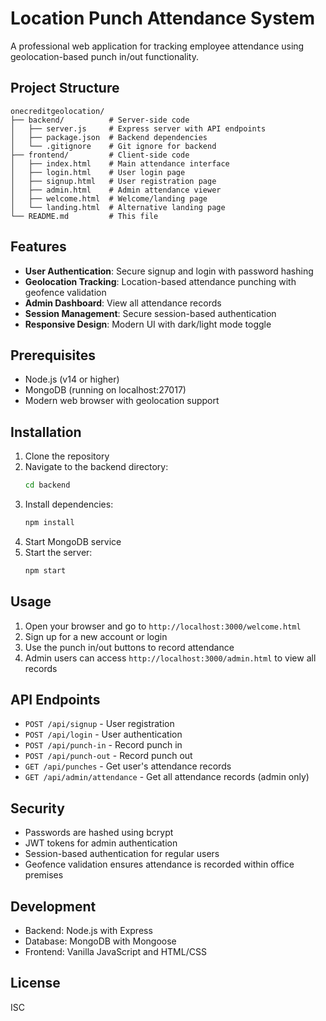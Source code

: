 # Location Punch Attendance System

A professional web application for tracking employee attendance using geolocation-based punch in/out functionality.

## Project Structure

```
onecreditgeolocation/
├── backend/          # Server-side code
│   ├── server.js     # Express server with API endpoints
│   ├── package.json  # Backend dependencies
│   └── .gitignore    # Git ignore for backend
├── frontend/         # Client-side code
│   ├── index.html    # Main attendance interface
│   ├── login.html    # User login page
│   ├── signup.html   # User registration page
│   ├── admin.html    # Admin attendance viewer
│   ├── welcome.html  # Welcome/landing page
│   └── landing.html  # Alternative landing page
└── README.md         # This file
```

## Features

- **User Authentication**: Secure signup and login with password hashing
- **Geolocation Tracking**: Location-based attendance punching with geofence validation
- **Admin Dashboard**: View all attendance records
- **Session Management**: Secure session-based authentication
- **Responsive Design**: Modern UI with dark/light mode toggle

## Prerequisites

- Node.js (v14 or higher)
- MongoDB (running on localhost:27017)
- Modern web browser with geolocation support

## Installation

1. Clone the repository
2. Navigate to the backend directory:
   ```bash
   cd backend
   ```
3. Install dependencies:
   ```bash
   npm install
   ```
4. Start MongoDB service
5. Start the server:
   ```bash
   npm start
   ```

## Usage

1. Open your browser and go to `http://localhost:3000/welcome.html`
2. Sign up for a new account or login
3. Use the punch in/out buttons to record attendance
4. Admin users can access `http://localhost:3000/admin.html` to view all records

## API Endpoints

- `POST /api/signup` - User registration
- `POST /api/login` - User authentication
- `POST /api/punch-in` - Record punch in
- `POST /api/punch-out` - Record punch out
- `GET /api/punches` - Get user's attendance records
- `GET /api/admin/attendance` - Get all attendance records (admin only)

## Security

- Passwords are hashed using bcrypt
- JWT tokens for admin authentication
- Session-based authentication for regular users
- Geofence validation ensures attendance is recorded within office premises

## Development

- Backend: Node.js with Express
- Database: MongoDB with Mongoose
- Frontend: Vanilla JavaScript and HTML/CSS

## License

ISC